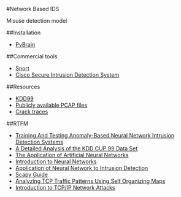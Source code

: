 #Network Based IDS

Misuse detection model

##Installation
* [PyBrain](http://pybrain.org/docs/index.html#installation)

##Commercial tools
* [Snort](https://www.snort.org/)
* [Cisco Secure Intrusion Detection System](http://www.cisco.com/en/US/products/hw/vpndevc/ps4077/prod_eol_notice09186a008009230e.html)

##Resources
* [KDD99](http://kdd.ics.uci.edu/databases/kddcup99/kddcup99.html)
* [Publicly available PCAP files](http://www.netresec.com/?page=PcapFiles)
* [Crack traces](https://wiki.wireshark.org/SampleCaptures#Crack_Traces)

##RTFM
* [Training And Testing Anomaly-Based Neural Network Intrusion Detection Systems](docs/33-254-1-PB.pdf)
* [A Detailed Analysis of the KDD CUP 99 Data Set](http://www.ee.ryerson.ca/~bagheri/papers/cisda.pdf)
* [The Application of Artificial Neural Networks](docs/The_Application_of_Artificial_Neural_Networks_to_.pdf)
* [Introduction to Neural Networks](http://lia.univ-avignon.fr/chercheurs/torres/livres/book-neuro-intro.pdf)
* [Application of Neural Network to Intrusion Detection](https://www.sans.org/reading-room/whitepapers/detection/application-neural-networks-intrusion-detection-336)
* [Scapy Guide](https://theitgeekchronicles.files.wordpress.com/2012/05/scapyguide1.pdf)
* [Analyzing TCP Traffic Patterns Using Self Organizing Maps](http://home.deib.polimi.it/zanero/papers/ids-pattern.pdf)
* [Introduction to TCP/IP Network Attacks](http://seclab.cs.sunysb.edu/sekar/papers/netattacks.pdf)
